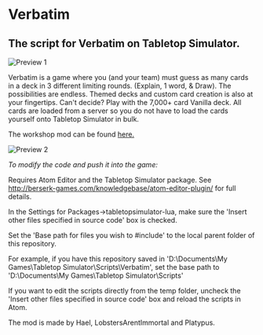 # Verbatim

## The script for Verbatim on Tabletop Simulator.

![Preview 1](https://steamuserimages-a.akamaihd.net/ugc/1052100251215004505/84B6B0220FF779F881330E872E94B796989B433D/)

Verbatim is a game where you (and your team) must guess as many cards in a deck in 3 different limiting rounds. (Explain, 1 word, & Draw). The possibilities are endless. Themed decks and custom card creation is also at your fingertips. Can't decide? Play with the 7,000+ card Vanilla deck. All cards are loaded from a server so you do not have to load the cards yourself onto Tabletop Simulator in bulk.

The workshop mod can be found [here.](https://steamcommunity.com/sharedfiles/filedetails/?id=1815852657)

![Preview 2](https://steamuserimages-a.akamaihd.net/ugc/1262645271449019237/8D736C2127B0B93CBAD751B92894AD6D907D7AB9/)


*To modify the code and push it into the game:*

Requires Atom Editor and the Tabletop Simulator package. See http://berserk-games.com/knowledgebase/atom-editor-plugin/ for full details.

In the Settings for Packages->tabletopsimulator-lua, make sure the 'Insert other files specified in source code' box is checked.

Set the 'Base path for files you wish to #include' to the local parent folder of this repository.

For example, if you have this repository saved in 'D:\Documents\My Games\Tabletop Simulator\Scripts\Verbatim', set the base path to 'D:\Documents\My Games\Tabletop Simulator\Scripts'

If you want to edit the scripts directly from the temp folder, uncheck the 'Insert other files specified in source code' box and reload the scripts in Atom.

The mod is made by Hael, LobstersArentImmortal and Platypus.
